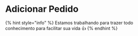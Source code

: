 # Adicionar Pedido

{% hint style="info" %}
Estamos trabalhando para trazer todo conhecimento para facilitar sua vida 👍
{% endhint %}
